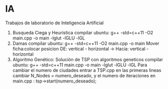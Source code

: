 # IA
Trabajos de laboratorio de Inteligencia Artificial

1) Busqueda Ciega y Heurística
  compilar ubuntu: g++ -std=c++11 -O2 main.cpp -o main -lglut -lGLU -lGL
2) Damas
  compilar ubuntu: g++ -std=c++11 -O2 main.cpp -o main
  Mover ficha:colocar posicion  DE: vertical - horizontal  -> Hacia: vertical - horizontal
3) Algoritmo Genético: Solución de TSP con algoritmos geneticos
  compilar ubuntu: g++ -std=c++11 main.cpp -o main -lglut -lGLU -lGL
  Para cambiar el numero de ciudades entrar a TSP.cpp en las primeras lineas cambiar N_Nodes = numero_deseado, 
  y el numero de iteraciones en main.cpp : tsp->start(numero_deseado);
